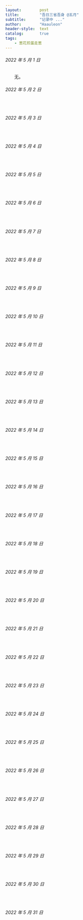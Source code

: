 ```yaml
---
layout:        post
title:         "吾日三省吾身 @五月"
subtitle:      "记录中 ..."
author:        "Haauleon"
header-style:  text
catalog:       true
tags:
    - 葱花煎蛋走葱
---
```


###### 2022 年 5 月 1 日
&emsp;&emsp;无。

###### 2022 年 5 月 2 日
&emsp;&emsp;

###### 2022 年 5 月 3 日
&emsp;&emsp;

###### 2022 年 5 月 4 日
&emsp;&emsp;

###### 2022 年 5 月 5 日
&emsp;&emsp;

###### 2022 年 5 月 6 日
&emsp;&emsp;

###### 2022 年 5 月 7 日
&emsp;&emsp;

###### 2022 年 5 月 8 日
&emsp;&emsp;

###### 2022 年 5 月 9 日
&emsp;&emsp;

###### 2022 年 5 月 10 日
&emsp;&emsp;

###### 2022 年 5 月 11 日
&emsp;&emsp;

###### 2022 年 5 月 12 日
&emsp;&emsp;

###### 2022 年 5 月 13 日
&emsp;&emsp;

###### 2022 年 5 月 14 日
&emsp;&emsp;

###### 2022 年 5 月 15 日
&emsp;&emsp;

###### 2022 年 5 月 16 日
&emsp;&emsp;

###### 2022 年 5 月 17 日
&emsp;&emsp;

###### 2022 年 5 月 18 日
&emsp;&emsp;

###### 2022 年 5 月 19 日
&emsp;&emsp;

###### 2022 年 5 月 20 日
&emsp;&emsp;

###### 2022 年 5 月 21 日
&emsp;&emsp;

###### 2022 年 5 月 22 日
&emsp;&emsp;

###### 2022 年 5 月 23 日
&emsp;&emsp;

###### 2022 年 5 月 24 日
&emsp;&emsp;

###### 2022 年 5 月 25 日
&emsp;&emsp;

###### 2022 年 5 月 26 日
&emsp;&emsp;

###### 2022 年 5 月 27 日
&emsp;&emsp;

###### 2022 年 5 月 28 日
&emsp;&emsp;

###### 2022 年 5 月 29 日
&emsp;&emsp;

###### 2022 年 5 月 30 日
&emsp;&emsp;

###### 2022 年 5 月 31 日
&emsp;&emsp;

